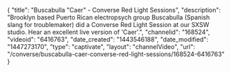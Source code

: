{
    "title": "Buscabulla \"Caer\" - Converse Red Light Sessions",
    "description": "Brooklyn based Puerto Rican electropsych group Buscabulla (Spanish slang for troublemaker) did a Converse Red Light Session at our SXSW studio. Hear an excellent live version of 'Caer'.",
    "channelid": "168524",
    "videoid": "6416763",
    "date_created": "1443546188",
    "date_modified": "1447273170",
    "type": "captivate",
    "layout": "channelVideo",
    "url": "\/converse\/buscabulla-caer-converse-red-light-sessions\/168524-6416763"
}